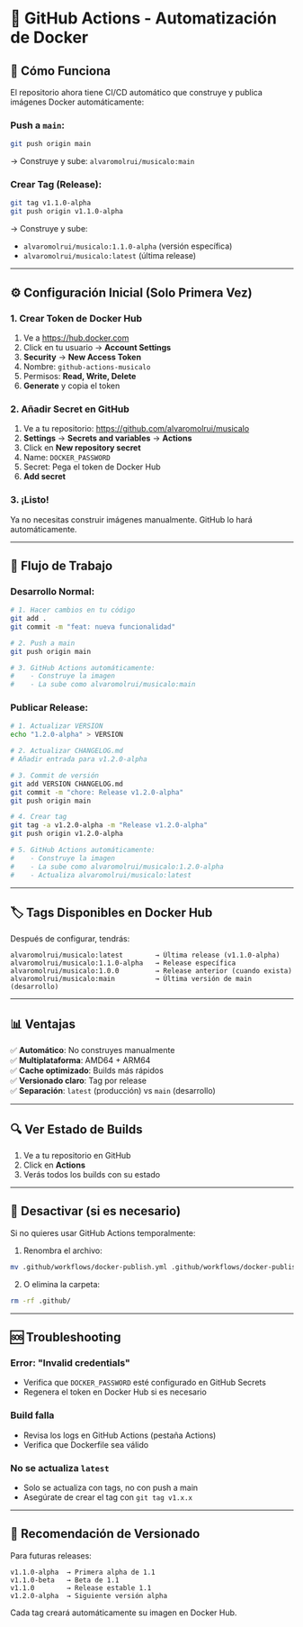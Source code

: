 # 🤖 GitHub Actions - Automatización de Docker

## 🎯 Cómo Funciona

El repositorio ahora tiene CI/CD automático que construye y publica imágenes Docker automáticamente:

### Push a `main`:
```bash
git push origin main
```
→ Construye y sube: `alvaromolrui/musicalo:main`

### Crear Tag (Release):
```bash
git tag v1.1.0-alpha
git push origin v1.1.0-alpha
```
→ Construye y sube:
- `alvaromolrui/musicalo:1.1.0-alpha` (versión específica)
- `alvaromolrui/musicalo:latest` (última release)

---

## ⚙️ Configuración Inicial (Solo Primera Vez)

### 1. Crear Token de Docker Hub

1. Ve a https://hub.docker.com
2. Click en tu usuario → **Account Settings**
3. **Security** → **New Access Token**
4. Nombre: `github-actions-musicalo`
5. Permisos: **Read, Write, Delete**
6. **Generate** y copia el token

### 2. Añadir Secret en GitHub

1. Ve a tu repositorio: https://github.com/alvaromolrui/musicalo
2. **Settings** → **Secrets and variables** → **Actions**
3. Click en **New repository secret**
4. Name: `DOCKER_PASSWORD`
5. Secret: Pega el token de Docker Hub
6. **Add secret**

### 3. ¡Listo!

Ya no necesitas construir imágenes manualmente. GitHub lo hará automáticamente.

---

## 🚀 Flujo de Trabajo

### Desarrollo Normal:

```bash
# 1. Hacer cambios en tu código
git add .
git commit -m "feat: nueva funcionalidad"

# 2. Push a main
git push origin main

# 3. GitHub Actions automáticamente:
#    - Construye la imagen
#    - La sube como alvaromolrui/musicalo:main
```

### Publicar Release:

```bash
# 1. Actualizar VERSION
echo "1.2.0-alpha" > VERSION

# 2. Actualizar CHANGELOG.md
# Añadir entrada para v1.2.0-alpha

# 3. Commit de versión
git add VERSION CHANGELOG.md
git commit -m "chore: Release v1.2.0-alpha"
git push origin main

# 4. Crear tag
git tag -a v1.2.0-alpha -m "Release v1.2.0-alpha"
git push origin v1.2.0-alpha

# 5. GitHub Actions automáticamente:
#    - Construye la imagen
#    - La sube como alvaromolrui/musicalo:1.2.0-alpha
#    - Actualiza alvaromolrui/musicalo:latest
```

---

## 🏷️ Tags Disponibles en Docker Hub

Después de configurar, tendrás:

```
alvaromolrui/musicalo:latest        → Última release (v1.1.0-alpha)
alvaromolrui/musicalo:1.1.0-alpha   → Release específica
alvaromolrui/musicalo:1.0.0         → Release anterior (cuando exista)
alvaromolrui/musicalo:main          → Última versión de main (desarrollo)
```

---

## 📊 Ventajas

✅ **Automático**: No construyes manualmente  
✅ **Multiplataforma**: AMD64 + ARM64  
✅ **Cache optimizado**: Builds más rápidos  
✅ **Versionado claro**: Tag por release  
✅ **Separación**: `latest` (producción) vs `main` (desarrollo)  

---

## 🔍 Ver Estado de Builds

1. Ve a tu repositorio en GitHub
2. Click en **Actions**
3. Verás todos los builds con su estado

---

## 🛑 Desactivar (si es necesario)

Si no quieres usar GitHub Actions temporalmente:

1. Renombra el archivo:
```bash
mv .github/workflows/docker-publish.yml .github/workflows/docker-publish.yml.disabled
```

2. O elimina la carpeta:
```bash
rm -rf .github/
```

---

## 🆘 Troubleshooting

### Error: "Invalid credentials"

- Verifica que `DOCKER_PASSWORD` esté configurado en GitHub Secrets
- Regenera el token en Docker Hub si es necesario

### Build falla

- Revisa los logs en GitHub Actions (pestaña Actions)
- Verifica que Dockerfile sea válido

### No se actualiza `latest`

- Solo se actualiza con tags, no con push a main
- Asegúrate de crear el tag con `git tag v1.x.x`

---

## 📝 Recomendación de Versionado

Para futuras releases:

```
v1.1.0-alpha  → Primera alpha de 1.1
v1.1.0-beta   → Beta de 1.1
v1.1.0        → Release estable 1.1
v1.2.0-alpha  → Siguiente versión alpha
```

Cada tag creará automáticamente su imagen en Docker Hub.

